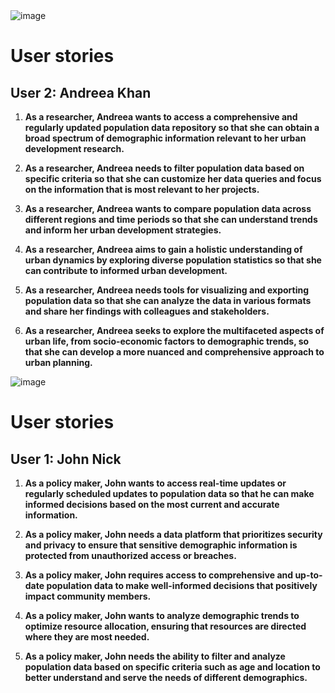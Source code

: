 
<img alt="image" src="https://github.com/SazamAmmy/Software-Engineering-Sprints--OrionEngine-Ensemble/assets/159127703/3531a8f7-1a25-4c39-b83c-451ce750e446">

# User stories
## User 2: Andreea Khan

1. **As a researcher, Andreea wants to access a comprehensive and regularly updated population data repository so that she can obtain a broad spectrum of demographic information relevant to her urban development research.**

2. **As a researcher, Andreea needs to filter population data based on specific criteria so that she can customize her data queries and focus on the information that is most relevant to her projects.**

3. **As a researcher, Andreea wants to compare population data across different regions and time periods so that she can understand trends and inform her urban development strategies.**

4. **As a researcher, Andreea aims to gain a holistic understanding of urban dynamics by exploring diverse population statistics so that she can contribute to informed urban development.**

5. **As a researcher, Andreea needs tools for visualizing and exporting population data so that she can analyze the data in various formats and share her findings with colleagues and stakeholders.**

6. **As a researcher, Andreea seeks to explore the multifaceted aspects of urban life, from socio-economic factors to demographic trends, so that she can develop a more nuanced and comprehensive approach to urban planning.**



<img alt="image" src="https://github.com/SazamAmmy/Software-Engineering-Sprints--OrionEngine-Ensemble/assets/159127703/9de7d5cb-44ed-4a59-8b6e-4f0ecdb775ea">


# User stories
## User 1: John Nick

1. **As a policy maker, John wants to access real-time updates or regularly scheduled updates to population data so that he can make informed decisions based on the most current and accurate information.**

2. **As a policy maker, John needs a data platform that prioritizes security and privacy to ensure that sensitive demographic information is protected from unauthorized access or breaches.**

3. **As a policy maker, John requires access to comprehensive and up-to-date population data to make well-informed decisions that positively impact community members.**

4. **As a policy maker, John wants to analyze demographic trends to optimize resource allocation, ensuring that resources are directed where they are most needed.**

5. **As a policy maker, John needs the ability to filter and analyze population data based on specific criteria such as age and location to better understand and serve the needs of different demographics.**

